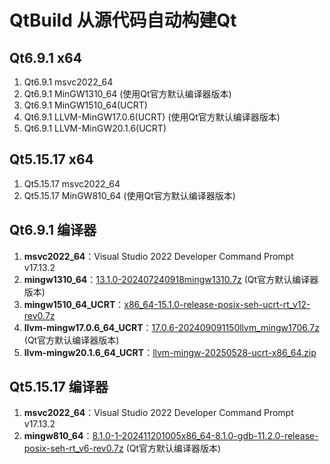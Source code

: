 # QtBuild 从源代码自动构建Qt

## Qt6.9.1 x64
1. Qt6.9.1 msvc2022_64
2. Qt6.9.1 MinGW1310_64               (使用Qt官方默认编译器版本)
3. Qt6.9.1 MinGW1510_64(UCRT)    
4. Qt6.9.1 LLVM-MinGW17.0.6(UCRT)     (使用Qt官方默认编译器版本)
5. Qt6.9.1 LLVM-MinGW20.1.6(UCRT)

## Qt5.15.17 x64
1. Qt5.15.17 msvc2022_64     
2. Qt5.15.17 MinGW810_64              (使用Qt官方默认编译器版本)

## Qt6.9.1 编译器
1. **msvc2022_64**：Visual Studio 2022 Developer Command Prompt v17.13.2
2. **mingw1310_64**：[13.1.0-202407240918mingw1310.7z](https://download.qt.io/online/qtsdkrepository/windows_x86/desktop/tools_mingw1310/qt.tools.win64_mingw1310/13.1.0-202407240918mingw1310.7z) (Qt官方默认编译器版本)
3. **mingw1510_64_UCRT**：[x86_64-15.1.0-release-posix-seh-ucrt-rt_v12-rev0.7z](https://github.com/niXman/mingw-builds-binaries/releases/download/15.1.0-rt_v12-rev0/x86_64-15.1.0-release-posix-seh-ucrt-rt_v12-rev0.7z)
4. **llvm-mingw17.0.6_64_UCRT**：[17.0.6-202409091150llvm_mingw1706.7z](https://download.qt.io/online/qtsdkrepository/windows_x86/desktop/tools_llvm_mingw1706/qt.tools.win64_llvm_mingw1706/17.0.6-202409091150llvm_mingw1706.7z)  (Qt官方默认编译器版本)
5. **llvm-mingw20.1.6_64_UCRT**：[llvm-mingw-20250528-ucrt-x86_64.zip](https://github.com/mstorsjo/llvm-mingw/releases/download/20250528/llvm-mingw-20250528-ucrt-x86_64.zip)

## Qt5.15.17 编译器
1. **msvc2022_64**：Visual Studio 2022 Developer Command Prompt v17.13.2
2. **mingw810_64**：[8.1.0-1-202411201005x86_64-8.1.0-gdb-11.2.0-release-posix-seh-rt_v6-rev0.7z](https://download.qt.io/online/qtsdkrepository/windows_x86/desktop/tools_mingw81/qt.tools.win64_mingw810/8.1.0-1-202411201005x86_64-8.1.0-gdb-11.2.0-release-posix-seh-rt_v6-rev0.7z) (Qt官方默认编译器版本)

